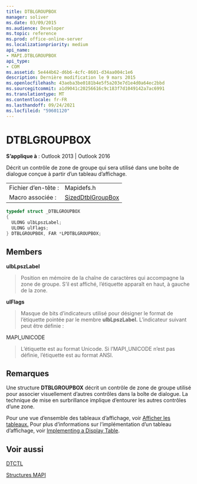 ```yaml
---
title: DTBLGROUPBOX
manager: soliver
ms.date: 03/09/2015
ms.audience: Developer
ms.topic: reference
ms.prod: office-online-server
ms.localizationpriority: medium
api_name:
- MAPI.DTBLGROUPBOX
api_type:
- COM
ms.assetid: 5e444b62-d6b6-4cfc-8601-d34aa004c1e6
description: Dernière modification le 9 mars 2015
ms.openlocfilehash: 43aeba3be0181b4e5f5a203e7d1e4d0a64ec2bbd
ms.sourcegitcommit: a1d9041c20256616c9c183f7d1049142a7ac6991
ms.translationtype: MT
ms.contentlocale: fr-FR
ms.lasthandoff: 09/24/2021
ms.locfileid: "59601120"
---
```

# <a name="dtblgroupbox"></a>DTBLGROUPBOX

  
  
**S’applique à** : Outlook 2013 | Outlook 2016 
  
Décrit un contrôle de zone de groupe qui sera utilisé dans une boîte de dialogue conçue à partir d’un tableau d’affichage.
  
|||
|:-----|:-----|
|Fichier d’en-tête :  <br/> |Mapidefs.h  <br/> |
|Macro associée :  <br/> |[SizedDtblGroupBox](sizeddtblgroupbox.md) <br/> |
   
```cpp
typedef struct _DTBLGROUPBOX
{
  ULONG ulbLpszLabel;
  ULONG ulFlags;
} DTBLGROUPBOX, FAR *LPDTBLGROUPBOX;

```

## <a name="members"></a>Members

 **ulbLpszLabel**
  
> Position en mémoire de la chaîne de caractères qui accompagne la zone de groupe. S’il est affiché, l’étiquette apparaît en haut, à gauche de la zone.
    
 **ulFlags**
  
> Masque de bits d’indicateurs utilisé pour désigner le format de l’étiquette pointée par le membre **ulbLpszLabel.** L’indicateur suivant peut être définie : 
    
MAPI_UNICODE 
  
> L’étiquette est au format Unicode. Si l’MAPI_UNICODE n’est pas définie, l’étiquette est au format ANSI.
    
## <a name="remarks"></a>Remarques

Une structure **DTBLGROUPBOX** décrit un contrôle de zone de groupe utilisé pour associer visuellement d’autres contrôles dans la boîte de dialogue. La technique de mise en surbrillance implique d’entourer les autres contrôles d’une zone. 
  
Pour une vue d’ensemble des tableaux d’affichage, voir [Afficher les tableaux.](display-tables.md) Pour plus d’informations sur l’implémentation d’un tableau d’affichage, voir [Implementing a Display Table](display-table-implementation.md).
  
## <a name="see-also"></a>Voir aussi



[DTCTL](dtctl.md)


[Structures MAPI](mapi-structures.md)

